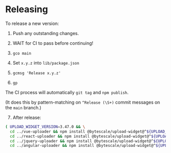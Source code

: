 # Releasing

To release a new version:

1.  Push any outstanding changes.

2.  WAIT for CI to pass before continuing!

3.  `gco main`

4.  Set `x.y.z` into `lib/package.json`

5.  `gcmsg 'Release x.y.z'`

6.  `gp`

The CI process will automatically `git tag` and `npm publish`.

(It does this by pattern-matching on `^Release (\S+)` commit messages on the `main` branch.)

7. After release:

```bash
( UPLOAD_WIDGET_VERSION=3.47.0 && \
  cd ../vue-uploader && npm install @bytescale/upload-widget@^${UPLOAD_WIDGET_VERSION} && ga -A && gcmsg 'Upgrade @bytescale/upload-widget package' && gp && \
  cd ../react-uploader && npm install @bytescale/upload-widget@^${UPLOAD_WIDGET_VERSION} && ga -A && gcmsg 'Upgrade @bytescale/upload-widget package' && gp && \
  cd ../jquery-uploader && npm install @bytescale/upload-widget@^${UPLOAD_WIDGET_VERSION} && ga -A && gcmsg 'Upgrade @bytescale/upload-widget package' && gp && \
  cd ../angular-uploader && npm install @bytescale/upload-widget@^${UPLOAD_WIDGET_VERSION} && cd projects/angular-uploader && npm install @bytescale/upload-widget@^${UPLOAD_WIDGET_VERSION} && ga -A && gcmsg 'Upgrade @bytescale/upload-widget package' && gp )
```
